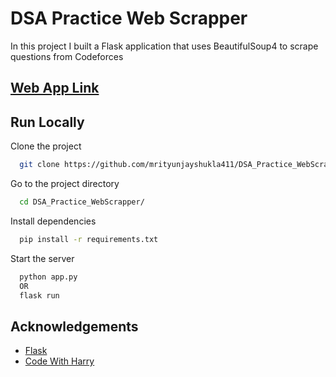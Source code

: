 
# DSA Practice Web Scrapper
In this project I built a Flask application that uses BeautifulSoup4 to scrape questions from Codeforces

## [Web App Link](https://dsa-practice-mjs.herokuapp.com/)

## Run Locally

Clone the project

```bash
  git clone https://github.com/mrityunjayshukla411/DSA_Practice_WebScrapper.git
```

Go to the project directory

```bash
  cd DSA_Practice_WebScrapper/
```

Install dependencies

```bash
  pip install -r requirements.txt 
```

Start the server

```bash
  python app.py 
  OR
  flask run
```

## Acknowledgements

 - [Flask](https://flask.palletsprojects.com/en/2.2.x/)
 - [Code With Harry](https://www.youtube.com/channel/UCeVMnSShP_Iviwkknt83cww)

